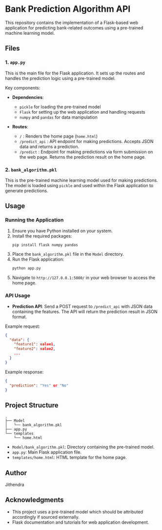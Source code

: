 # Bank Prediction Algorithm API

This repository contains the implementation of a Flask-based web application for predicting bank-related outcomes using a pre-trained machine learning model.

## Files

### 1. `app.py`
This is the main file for the Flask application. It sets up the routes and handles the prediction logic using a pre-trained model.

Key components:
- **Dependencies**: 
  - `pickle` for loading the pre-trained model
  - `Flask` for setting up the web application and handling requests
  - `numpy` and `pandas` for data manipulation

- **Routes**:
  - `/` : Renders the home page (`home.html`)
  - `/predict_api` : API endpoint for making predictions. Accepts JSON data and returns a prediction.
  - `/predict` : Endpoint for making predictions via form submission on the web page. Returns the prediction result on the home page.

### 2. `bank_algorithm.pkl`
This is the pre-trained machine learning model used for making predictions. The model is loaded using `pickle` and used within the Flask application to generate predictions.

## Usage

### Running the Application
1. Ensure you have Python installed on your system.
2. Install the required packages:
   ```sh
   pip install flask numpy pandas
   ```
3. Place the `bank_algorithm.pkl` file in the `Model` directory.
4. Run the Flask application:
   ```sh
   python app.py
   ```
5. Navigate to `http://127.0.0.1:5000/` in your web browser to access the home page.

### API Usage
- **Prediction API**: Send a POST request to `/predict_api` with JSON data containing the features. The API will return the prediction result in JSON format.

Example request:
```json
{
  "data": {
    "feature1": value1,
    "feature2": value2,
    ...
  }
}
```

Example response:
```json
{
  "prediction": "Yes" or "No"
}
```

## Project Structure
```
.
├── Model
│   └── bank_algorithm.pkl
├── app.py
└── templates
    └── home.html
```

- `Model/bank_algorithm.pkl`: Directory containing the pre-trained model.
- `app.py`: Main Flask application file.
- `templates/home.html`: HTML template for the home page.

## Author
Jithendra

## Acknowledgments
- This project uses a pre-trained model which should be attributed accordingly if sourced externally.
- Flask documentation and tutorials for web application development.
